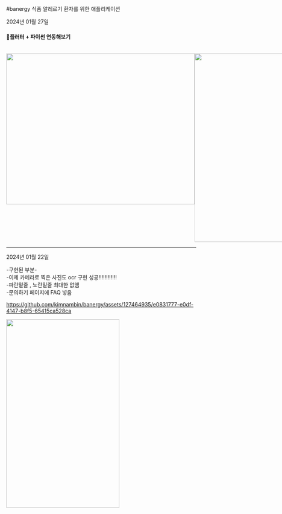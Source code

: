#banergy
식품 알레르기 환자를 위한 애플리케이션


2024년 01월 27일
<br> <h4>📍플러터 + 파이썬 연동해보기 </h4>
<br> <div style="display: flex; justify-content: space-between;">
<img src="https://github.com/kimnambin/banergy/assets/127464935/9869817f-5b5f-4888-af02-2dc9327f5094" width="500" height="400">
<img src="https://github.com/kimnambin/banergy/assets/127464935/05b9d243-3106-4843-b7f7-be388122288e" width="300" height="500">

</div>


<hr>
2024년 01월 22일

-구현된 부분-
<br> -이제 카메라로 찍은 사진도 ocr 구현 성공!!!!!!!!!!!!
<br> -파란밑줄 , 노란밑줄 최대한 없앰
<br> -문의하기 페이지에 FAQ 넣음


https://github.com/kimnambin/banergy/assets/127464935/e0831777-e0df-4147-b8f5-65415ca528ca 

<img src="https://github.com/kimnambin/banergy/assets/127464935/ac4c1a65-de58-4bd5-9470-0fd8092eabda" width="300" height="500">


